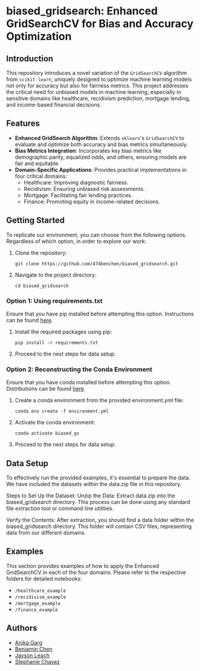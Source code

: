 # biased_gridsearch: Enhanced GridSearchCV for Bias and Accuracy Optimization

## Introduction
This repository introduces a novel variation of the `GridSearchCV` algorithm from `scikit-learn`, uniquely designed to optimize machine learning models not only for accuracy but also for fairness metrics. This project addresses the critical need for unbiased models in machine learning, especially in sensitive domains like healthcare, recidivism prediction, mortgage lending, and income-based financial decisions.

## Features
- **Enhanced GridSearch Algorithm**: Extends `sklearn`'s `GridSearchCV` to evaluate and optimize both accuracy and bias metrics simultaneously.
- **Bias Metrics Integration**: Incorporates key bias metrics like demographic parity, equalized odds, and others, ensuring models are fair and equitable.
- **Domain-Specific Applications**: Provides practical implementations in four critical domains:
  - Healthcare: Improving diagnostic fairness.
  - Recidivism: Ensuring unbiased risk assessments.
  - Mortgage: Facilitating fair lending practices.
  - Finance: Promoting equity in income-related decisions.

## Getting Started


To replicate our environment, you can choose from the following options. Regardless of which option,
in order to explore our work:

1. Clone the repository:

    ```
    git clone https://github.com/474benchen/biased_gridsearch.git
    ```

2. Navigate to the project directory:

    ```
    cd biased_gridsearch
    ```
### Option 1: Using requirements.txt

Ensure that you have pip installed before attempting this option. Instructions can be found [here](https://pip.pypa.io/en/stable/installation/).

1. Install the required packages using pip:

    ```
    pip install -r requirements.txt
    ```

2. Proceed to the next steps for data setup.

### Option 2: Reconstructing the Conda Environment

Ensure that you have conda installed before attempting this option. Distributions can be found [here](https://www.anaconda.com/download).

1. Create a conda environment from the provided environment.yml file:

    ```
    conda env create -f environment.yml
    ```

2. Activate the conda environment:

    ```
    conda activate biased_gs
    ```

3. Proceed to the next steps for data setup.

## Data Setup

To effectively run the provided examples, it's essential to prepare the data. We have included the datasets within the data.zip file in this repository.

Steps to Set Up the Dataset:
Unzip the Data: Extract data.zip into the biased_gridsearch directory. This process can be done using any standard file extraction tool or command line utilities.

Verify the Contents: After extraction, you should find a data folder within the biased_gridsearch directory. This folder will contain CSV files, representing data from our different domains.


## Examples
This section provides examples of how to apply the Enhanced GridSearchCV in each of the four domains. Please refer to the respective folders for detailed notebooks:

- `/healthcare_example`
- `/recidivism_example`
- `/mortgage_example`
- `/finance_example`

## Authors
- [Anika Garg](https://www.linkedin.com/in/anika-garg/)
- [Benjamin Chen](https://www.linkedin.com/in/474benjaminchen/)
- [Jayson Leach](https://www.linkedin.com/in/jayson-leach/)
- [Stephanie Chavez](https://www.linkedin.com/in/stephanie-chavez-000840223/)